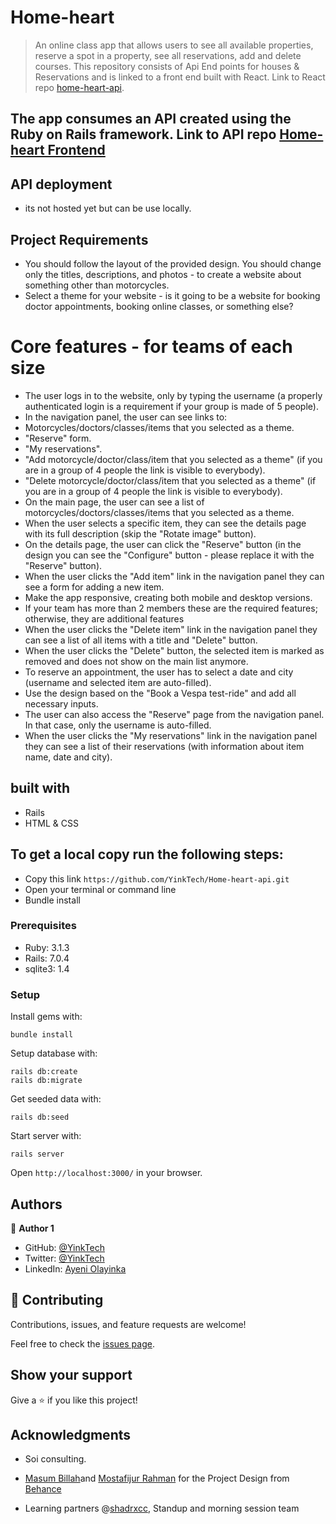 # Home-heart
> An online class app that allows users to see all available properties, reserve a spot in a property, see all reservations, add and delete courses. This repository consists of Api End points for houses & Reservations and is linked to a front end built with React. Link to React repo [home-heart-api]().
## The app consumes an API created using the Ruby on Rails framework. Link to API repo [Home-heart Frontend](https://github.com/YinkTech/Home-heart/tree/development)

## API deployment
- its not hosted yet but can be use locally.

## Project Requirements

- You should follow the layout of the provided design. You should change only the titles, descriptions, and photos - to create a website about something other than motorcycles.
- Select a theme for your website - is it going to be a website for booking doctor appointments, booking online classes, or something else?
# Core features - for teams of each size
- The user logs in to the website, only by typing the username (a properly authenticated login is a requirement if your group is made of 5 people).
- In the navigation panel, the user can see links to:
- Motorcycles/doctors/classes/items that you selected as a theme.
- "Reserve" form.
- "My reservations".
- "Add motorcycle/doctor/class/item that you selected as a theme" (if you are in a group of 4 people the link is visible to everybody).
- "Delete motorcycle/doctor/class/item that you selected as a theme" (if you are in a group of 4 people the link is visible to everybody).
- On the main page, the user can see a list of motorcycles/doctors/classes/items that you selected as a theme.
- When the user selects a specific item, they can see the details page with its full description (skip the "Rotate image" button).
- On the details page, the user can click the "Reserve" button (in the design you can see the "Configure" button - please replace it with the "Reserve" button).
- When the user clicks the "Add item" link in the navigation panel they can see a form for adding a new item.
- Make the app responsive, creating both mobile and desktop versions.
- If your team has more than 2 members these are the required features; otherwise, they are additional features
- When the user clicks the "Delete item" link in the navigation panel they can see a list of all items with a title and "Delete" button.
- When the user clicks the "Delete" button, the selected item is marked as removed and does not show on the main list anymore.
- To reserve an appointment, the user has to select a date and city (username and selected item are auto-filled).
- Use the design based on the "Book a Vespa test-ride" and add all necessary inputs.
- The user can also access the "Reserve" page from the navigation panel. In that case, only the username is auto-filled.
- When the user clicks the "My reservations" link in the navigation panel they can see a list of their reservations (with information about item name, date and city).


## built with
- Rails
- HTML & CSS

## To get a local copy run the following steps:

- Copy this link `https://github.com/YinkTech/Home-heart-api.git`
- Open your terminal or command line
- Bundle install

### Prerequisites

- Ruby: 3.1.3
- Rails: 7.0.4
- sqlite3: 1.4

### Setup

Install gems with:

```
bundle install
```

Setup database with:

```
rails db:create
rails db:migrate
```

Get seeded data with:

```
rails db:seed
```

Start server with:

```
rails server
```
Open `http://localhost:3000/` in your browser.

## Authors

👤 **Author 1**

- GitHub: [@YinkTech](https://github.com/yinktech)
- Twitter: [@YinkTech](https://twitter.com/yink_tech)
- LinkedIn: [Ayeni Olayinka](https://www.linkedin.com/in/yinktech/)


## 🤝 Contributing
Contributions, issues, and feature requests are welcome!

Feel free to check the [issues page](https://github.com/YinkTech/Home-heart-api/issues).

## Show your support
Give a ⭐️ if you like this project!

## Acknowledgments
- Soi consulting.

- [Masum Billah](https://www.behance.net/masumbillah29)and [Mostafijur Rahman](https://www.behance.net/mostafijur100) for the Project Design from [Behance](https://www.behance.net/gallery/135219099/Real-Estate-Agency-Landing-Page?tracking_source=search_projects%7Creal+estate)
- Learning partners @[shadrxcc](https://github.com/shadrxcc), Standup and morning session team